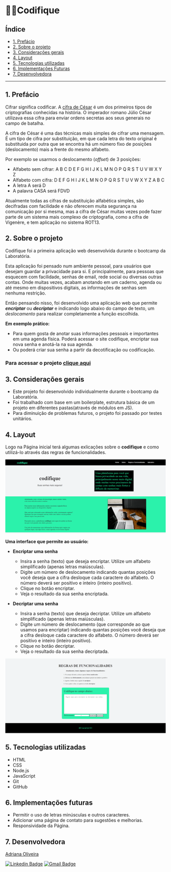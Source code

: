 # 👩‍💻Codifique

## Índice

* [1. Prefácio](#1-prefácio)
* [2. Sobre o projeto](#2-sobre-o-projeto)
* [3. Considerações gerais](#3-considerações-gerais)
* [4. Layout](#4-layout)
* [5. Tecnologias utilizadas](#5-tecnologias-utilizadas)
* [6. Implementações Futuras](#6-implementações-futuras)
* [7. Desenvolvedora](#7-desenvolvedora)

***

## 1. Prefácio

Cifrar significa codificar. A [cifra de César](https://pt.wikipedia.org/wiki/Cifra_de_C%C3%A9sar)
é um dos primeiros tipos de criptografias conhecidas na história.
O imperador romano Júlio César utilizava essa cifra para enviar
ordens secretas aos seus generais no campo de batalha.

A cifra de César é uma das técnicas mais simples de cifrar uma mensagem. É um
tipo de cifra por substituição, em que cada letra do texto original é
substituida por outra que se encontra há um número fixo de posições
(deslocamento) mais a frente do mesmo alfabeto.

Por exemplo se usarmos o deslocamento (_offset_) de 3 posições:

* Alfabeto sem cifrar: A B C D E F G H I J K L M N O P Q R S T U V W X Y Z
* Alfabeto com cifra:  D E F G H I J K L M N O P Q R S T U V W X Y Z A B C
* A letra A será D
* A palavra CASA será FDVD

Atualmente todas as cifras de substituição alfabética simples, são decifradas
com facilidade e não oferecem muita segurança na comunicação por si mesma,
mas a cifra de César muitas vezes pode fazer parte de um sistema
mais complexo de criptografia, como
a cifra de Vigenère, e tem aplicação no sistema ROT13.

## 2. Sobre o projeto

Codifique foi a primeira aplicação web desenvolvida durante o bootcamp da Laboratória.

Esta aplicação foi pensado num ambiente pessoal, para usuários que desejam guardar a privacidade para si. E principalmente, para pessoas que esquecem com facilidade, senhas de email, rede social ou diversas outras contas. Onde muitas vezes, acabam anotando em um caderno, agenda ou até mesmo em dispositivos digitais, as informações de senhas sem nenhuma restrição.

Então pensando nisso, foi desenvolvido uma aplicação web que permite ***encriptar*** ou ***decriptar*** e indicando logo abaixo do campo de texto, um _deslocamento_ para realizar completamente a função escolhida.

**Em exemplo prático:**
* Para quem gosta de anotar suas informações pessoais e importantes em uma agenda física.
  Poderá acessar o site codifique, encriptar sua nova senha e anotá-la na sua agenda.
* Ou poderá criar sua senha a partir da decotificação ou codificação. 

### Para acessar o projeto **[clique aqui](https://adrianakatarina.github.io/SAP009-cipher/)**

## 3. Considerações gerais

* Este projeto foi desenvolvido individualmente durante o bootcamp da Laboratória.
* Foi trabalhado com base em um boilerplate, estrutura básica de um projeto em diferentes pastas(através de módulos em JS).
* Para diminuição de problemas futuros, o projeto foi passado por testes unitários.

## 4. Layout

Logo na Página inicial terá algumas exlicações sobre o **codifique** e como utilizá-lo através das regras de funcionalidades.

![Página Inicial](https://github.com/AdrianaKatarina/SAP009-cipher/blob/main/telainicial.png)

**Uma interface que permite ao usuário:**

* **Encriptar uma senha**
  - Insira a senha (texto) que deseja encriptar. Utilize um
    alfabeto simplificado (apenas letras maiúsculas).
  - Digite um número de deslocamento indicando quantas posições
    você deseja que a cifra desloque cada caractere do alfabeto. O número
    deverá ser positivo e inteiro (inteiro positivo).
  - Clique no botão encriptar.
  - Veja o resultado da sua senha encriptada.

* **Decriptar uma senha**
  - Insira a senha (texto) que deseja decriptar. Utilize um
    alfabeto simplificado (apenas letras maiúsculas).
  - Digite um número de deslocamento (que corresponde ao que usamos
    para encriptar) indicando quantas posições você deseja que a cifra
    desloque cada caractere do alfabeto. O número deverá ser positivo e inteiro
    (inteiro positivo).
  - Clique no botão decriptar.
  - Veja o resultado da sua senha decriptada.

![Página Projeto](https://github.com/AdrianaKatarina/SAP009-cipher/blob/main/telaprojeto.png)

## 5. Tecnologias utilizadas

* HTML
* CSS
* Node.js
* JavaScript
* Git
* GitHub

## 6. Implementações futuras

* Permitir o uso de letras minúsculas e outros caracteres.
* Adicionar uma página de contato para sugestões e melhorias.
* Responsividade da Página.

## 7. Desenvolvedora

[Adriana Oliveira ](https://github.com/AdrianaKatarina)

[![Linkedin Badge](https://img.shields.io/badge/-Adriana-blue?style=flat-square&logo=Linkedin&logoColor=white&link=https://www.linkedin.com/in/adroliveira/)](https://www.linkedin.com/in/adroliveira/) 
[![Gmail Badge](https://img.shields.io/badge/-dricakatarina@gmail.com-c14438?style=flat-square&logo=Gmail&logoColor=white&link=mailto:dricakatarina@gmail.com)](mailto:dricakatarina@gmail.com)